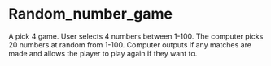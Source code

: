 # Random_number_game

A pick 4 game.
User selects 4 numbers between 1-100.
The computer picks 20 numbers at random from 1-100.
Computer outputs if any matches are made and allows the player to play again if they want to.
